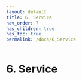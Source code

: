 ```yaml
---
layout: default
title: 6. Service
nav_order: 7
has_children: true
has_toc: true
permalink: /docs/6_Service
---
```


# 6. Service
